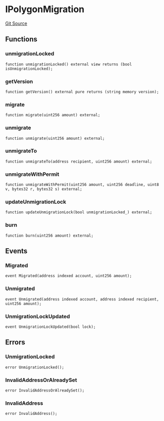 # IPolygonMigration
[Git Source](https://github.com/0xPolygon/pol-token/blob/c05c8984ac856501829862c1f6d199208aa77a8e/src/interfaces/IPolygonMigration.sol)


## Functions
### unmigrationLocked


```solidity
function unmigrationLocked() external view returns (bool isUnmigrationLocked);
```

### getVersion


```solidity
function getVersion() external pure returns (string memory version);
```

### migrate


```solidity
function migrate(uint256 amount) external;
```

### unmigrate


```solidity
function unmigrate(uint256 amount) external;
```

### unmigrateTo


```solidity
function unmigrateTo(address recipient, uint256 amount) external;
```

### unmigrateWithPermit


```solidity
function unmigrateWithPermit(uint256 amount, uint256 deadline, uint8 v, bytes32 r, bytes32 s) external;
```

### updateUnmigrationLock


```solidity
function updateUnmigrationLock(bool unmigrationLocked_) external;
```

### burn


```solidity
function burn(uint256 amount) external;
```

## Events
### Migrated

```solidity
event Migrated(address indexed account, uint256 amount);
```

### Unmigrated

```solidity
event Unmigrated(address indexed account, address indexed recipient, uint256 amount);
```

### UnmigrationLockUpdated

```solidity
event UnmigrationLockUpdated(bool lock);
```

## Errors
### UnmigrationLocked

```solidity
error UnmigrationLocked();
```

### InvalidAddressOrAlreadySet

```solidity
error InvalidAddressOrAlreadySet();
```

### InvalidAddress

```solidity
error InvalidAddress();
```


